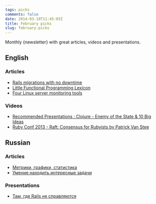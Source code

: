 ```yaml
---
tags: picks
comments: false
date: 2014-03-10T11:45:03Z
title: February picks
slug: february-picks
---
```


Monthly {newsletter} with great articles, videos and presentations.

<!--more-->

## English

### Articles

* [Rails migrations with no downtime](http://blog.codeship.io/2014/02/11/rails-migrations-zero-downtime.html)
* [Little Functional Programming Lexicon](http://rubylearning.com/blog/2014/02/21/little-functional-programming-lexicon/)
* [Four Linux server monitoring tools](http://aarvik.dk/four-linux-server-monitoring-and-management-tools/)

### Videos

* [Recommended Presentations : Clojure - Enemy of the State & 10 Big Ideas](http://www.digitalcld.com/cld/recommended-presentations-clojure-enemy-of-the-state-10-big-ideas)
* [Ruby Conf 2013 - Raft: Consensus for Rubyists by Patrick Van Stee](http://www.youtube.com/watch?v=IsPxhZ2IsWw)

## Russian

### Articles

* [Метрики, графики, статистика](http://levgem.livejournal.com/460103.html)
* [Умение находить интересные задачи](http://eax.me/interesting-tasks/)

### Presentations

* [Там, где Rails не справляются](http://www.slideshare.net/maxlapshin/rails-26416461)
